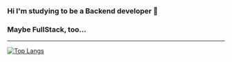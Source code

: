 ### Hi I'm studying to be a Backend developer 👋
### Maybe FullStack, too...
<!--My Blog is []-->
---
[![Top Langs](https://github-readme-stats.vercel.app/api/top-langs/?username=hyejiiii&layout=compact)](https://github.com/hyejiiii/githubreadme-stats)

<!--
**hyejiiii/hyejiiii** is a ✨ _special_ ✨ repository because its `README.md` (this file) appears on your GitHub profile.

Here are some ideas to get you started:

- 🔭 I’m currently working on ...
- 🌱 I’m currently learning ...
- 👯 I’m looking to collaborate on ...
- 🤔 I’m looking for help with ...
- 💬 Ask me about ...
- 📫 How to reach me: ...
- 😄 Pronouns: ...
- ⚡ Fun fact: ...
-->
